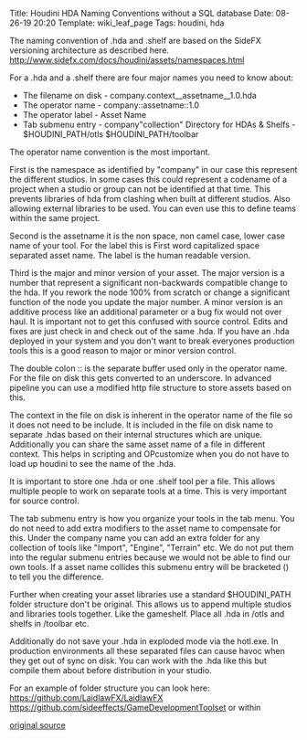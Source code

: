 Title: Houdini HDA Naming Conventions without a SQL database
Date: 08-26-19 20:20
Template: wiki_leaf_page
Tags: houdini, hda


The naming convention of .hda and .shelf are based on the SideFX versioning architecture as described here.
http://www.sidefx.com/docs/houdini/assets/namespaces.html  

For a .hda and a .shelf there are four major names you need to know about:
* The filename on disk  - company.context__assetname__1.0.hda
* The operator name     - company::assetname::1.0
* The operator label    - Asset Name
* Tab submenu entry     - company\"collection"
Directory for HDAs & Shelfs - $HOUDINI_PATH/otls $HOUDINI_PATH/toolbar

The operator name convention is the most important. 

First is the namespace as identified by "company" in our case this represent the different studios. In some cases this could represent a codename of a project when a studio or group can not be identified at that time. This prevents libraries of hda from clashing when built at different studios. Also allowing external libraries to be used. You can even use this to define teams within the same project.

Second is the assetname it is the non space, non camel case, lower case name of your tool. For the label this is First word capitalized space separated asset name. The label is the human readable version.

Third is the major and minor version of your asset. The major version is a number that represent a significant non-backwards compatible change to the hda. If you rework the node 100% from scratch or change a significant function of the node you update the major number. A minor version is an additive process like an additional parameter or a bug fix would not over haul. It is important not to get this confused with source control. Edits and fixes are just check in and check out of the same .hda. If you have an .hda deployed in your system and you don't want to break everyones production tools this is a good reason to major or minor version control.

The double colon :: is the separate buffer used only in the operator name. For the file on disk this gets converted to an underscore. In advanced pipeline you can use a modified http file structure to store assets based on this.

The context in the file on disk is inherent in the operator name of the file so it does not need to be include. It is included in the file on disk name to separate .hdas based on their internal structures which are unique. Additionally you can share the same asset name of a file in different context. This helps in scripting and OPcustomize when you do not have to load up houdini to see the name of the .hda.

It is important to store one .hda or one .shelf tool per a file. This allows multiple people to work on separate tools at a time. This is very important for source control.

The tab submenu entry is how you organize your tools in the tab menu. You do not need to add extra modifiers to the asset name to compensate for this. Under the company name you can add an extra folder for any collection of tools like "Import", "Engine", "Terrain" etc. We do not put them into the regular submenu entries because we would not be able to find our own tools. If a asset name collides this submenu entry will be bracketed () to tell you the difference.

Further when creating your asset libraries use a standard $HOUDINI_PATH folder structure don't be original. This allows us to append multiple studios and libraries tools together. Like the gameshelf. Place all .hda in /otls and shelfs in /toolbar etc. 

Additionally do not save your .hda in exploded mode via the hotl.exe. In production environments all these separated files can cause havoc when they get out of sync on disk. You can work with the .hda like this but compile them about before distribution in your studio.

For an example of folder structure you can look here:
https://github.com/LaidlawFX/LaidlawFX 
https://github.com/sideeffects/GameDevelopmentToolset
or within 

[original source](https://github.com/techartorg/TAO-Wiki/wiki/Houdini-HDA-Naming-Conventions)